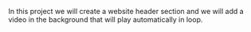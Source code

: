 In this project we will create a website header section and we will add a video in the background that will play automatically in loop.
